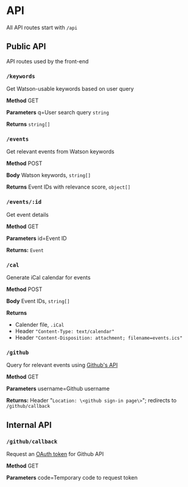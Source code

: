 # API

All API routes start with `/api`

## Public API

API routes used by the front-end

### `/keywords`

Get Watson-usable keywords based on user query

**Method** GET

**Parameters** q=User search query `string`

**Returns** `string[]`

### `/events`

Get relevant events from Watson keywords

**Method** POST

**Body** Watson keywords, `string[]`

**Returns** Event IDs with relevance score, `object[]`

### `/events/:id`

Get event details

**Method** GET

**Parameters** id=Event ID

**Returns:** `Event`

### `/cal`

Generate iCal calendar for events

**Method** POST

**Body** Event IDs, `string[]`

**Returns**

- Calender file, `.iCal`
- Header `"Content-Type: text/calendar"`
- Header `"Content-Disposition: attachment; filename=events.ics"`

### `/github`

Query for relevant events using [Github's API](https://developer.github.com/v4/)

**Method** GET

**Parameters** username=Github username

**Returns:** Header "`Location: \<github sign-in page\>`"; redirects to `/github/callback`

## Internal API

### `/github/callback`

Request an [OAuth token](https://developer.github.com/apps/building-oauth-apps/authorizing-oauth-apps/#1-request-a-users-github-identity) for Github API

**Method** GET

**Parameters** code=Temporary code to request token
